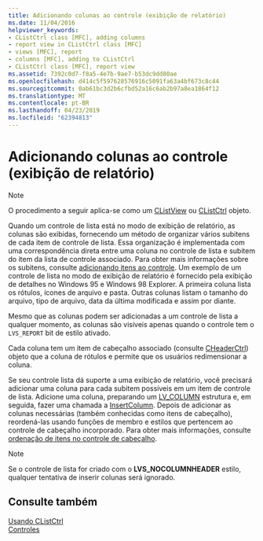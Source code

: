 ```yaml
---
title: Adicionando colunas ao controle (exibição de relatório)
ms.date: 11/04/2016
helpviewer_keywords:
- CListCtrl class [MFC], adding columns
- report view in CListCtrl class [MFC]
- views [MFC], report
- columns [MFC], adding to CListCtrl
- CListCtrl class [MFC], report view
ms.assetid: 7392c0d7-f8a5-4e7b-9ae7-b53dc9dd80ae
ms.openlocfilehash: d414c5f597628576916c5091fa63a4bf673c8c44
ms.sourcegitcommit: 0ab61bc3d2b6cfbd52a16c6ab2b97a8ea1864f12
ms.translationtype: MT
ms.contentlocale: pt-BR
ms.lasthandoff: 04/23/2019
ms.locfileid: "62394813"
---
```

# <a name="adding-columns-to-the-control-report-view"></a>Adicionando colunas ao controle (exibição de relatório)

> [!NOTE]
>  O procedimento a seguir aplica-se como um [CListView](../mfc/reference/clistview-class.md) ou [CListCtrl](../mfc/reference/clistctrl-class.md) objeto.

Quando um controle de lista está no modo de exibição de relatório, as colunas são exibidas, fornecendo um método de organizar vários subitens de cada item de controle de lista. Essa organização é implementada com uma correspondência direta entre uma coluna no controle de lista e subitem do item da lista de controle associado. Para obter mais informações sobre os subitens, consulte [adicionando itens ao controle](../mfc/adding-items-to-the-control.md). Um exemplo de um controle de lista no modo de exibição de relatório é fornecido pela exibição de detalhes no Windows 95 e Windows 98 Explorer. A primeira coluna lista os rótulos, ícones de arquivo e pasta. Outras colunas listam o tamanho do arquivo, tipo de arquivo, data da última modificada e assim por diante.

Mesmo que as colunas podem ser adicionadas a um controle de lista a qualquer momento, as colunas são visíveis apenas quando o controle tem o `LVS_REPORT` bit de estilo ativado.

Cada coluna tem um item de cabeçalho associado (consulte [CHeaderCtrl](../mfc/reference/cheaderctrl-class.md)) objeto que a coluna de rótulos e permite que os usuários redimensionar a coluna.

Se seu controle lista dá suporte a uma exibição de relatório, você precisará adicionar uma coluna para cada subitem possíveis em um item de controle de lista. Adicione uma coluna, preparando um [LV_COLUMN](/windows/desktop/api/commctrl/ns-commctrl-taglvcolumna) estrutura e, em seguida, fazer uma chamada a [InsertColumn](../mfc/reference/clistctrl-class.md#insertcolumn). Depois de adicionar as colunas necessárias (também conhecidas como itens de cabeçalho), reordená-las usando funções de membro e estilos que pertencem ao controle de cabeçalho incorporado. Para obter mais informações, consulte [ordenação de itens no controle de cabeçalho](../mfc/ordering-items-in-the-header-control.md).

> [!NOTE]
>  Se o controle de lista for criado com o **LVS_NOCOLUMNHEADER** estilo, qualquer tentativa de inserir colunas será ignorado.

## <a name="see-also"></a>Consulte também

[Usando CListCtrl](../mfc/using-clistctrl.md)<br/>
[Controles](../mfc/controls-mfc.md)
